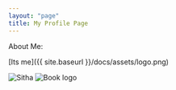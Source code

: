 ```yaml
---
layout: "page"
title: My Profile Page
---
```


About Me:

[Its me]({{ site.baseurl }}/docs/assets/logo.png)

![Sitha]({{site.baseurl}}/skyline_blog/_posts/sitha.jpg)
![Book logo]({{site.baseurl}}/skyline_blog/docs/assets/logo.png)
